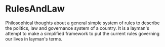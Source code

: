 RulesAndLaw
===========

Philosophical thoughts about a general simple system of rules to describe the politics, law and governance system of a country. It is a layman's attempt to make a simplified framework to put the current rules governing our lives in layman's terms.
